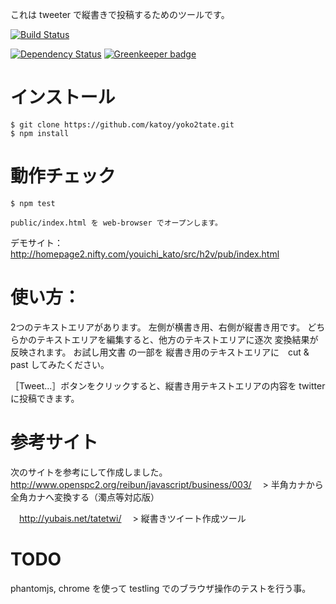 
これは tweeter で縦書きで投稿するためのツールです。

[![Build Status](https://travis-ci.org/katoy/yoko2tate.png?branch=master)](https://travis-ci.org/katoy/yoko2tate)

[![Dependency Status](https://gemnasium.com/katoy/yoko2tate.png)](https://gemnasium.com/katoy/yoko2tate) [![Greenkeeper badge](https://badges.greenkeeper.io/katoy/yoko2tate.svg)](https://greenkeeper.io/)

インストール
============

    $ git clone https://github.com/katoy/yoko2tate.git
	$ npm install

動作チェック
=============

    $ npm test
	
	public/index.html を web-browser でオープンします。


デモサイト：　http://homepage2.nifty.com/youichi_kato/src/h2v/pub/index.html

使い方：
======
2つのテキストエリアがあります。
左側が横書き用、右側が縦書き用です。
どちらかのテキストエリアを編集すると、他方のテキストエリアに逐次 変換結果が反映されます。
お試し用文書 の一部を 縦書き用のテキストエリアに　cut & past してみたください。

［Tweet...］ボタンをクリックすると、縦書き用テキストエリアの内容を twitter に投稿できます。

参考サイト
==========
次のサイトを参考にして作成しました。
　http://www.openspc2.org/reibun/javascript/business/003/
　> 半角カナから全角カナへ変換する（濁点等対応版）
 
　http://yubais.net/tatetwi/
　> 縦書きツイート作成ツール

TODO
======
phantomjs, chrome を使って testling でのブラウザ操作のテストを行う事。



